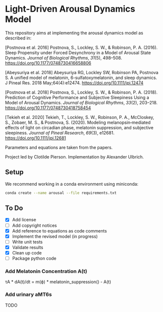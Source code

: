 # Light-Driven Arousal Dynamics Model

This repository aims at implementing the arousal dynamics model as described in:

[Postnova et al. 2016] Postnova, S., Lockley, S. W., & Robinson, P. A. (2016). Sleep Propensity under Forced Desynchrony in a Model of Arousal State Dynamics. _Journal of Biological Rhythms_, _31_(5), 498–508. https://doi.org/10.1177/0748730416658806

[Abeysuriya et al. 2018] Abeysuriya RG, Lockley SW, Robinson PA, Postnova S. A unified model of melatonin, 6-sulfatoxymelatonin, and sleep dynamics. J Pineal Res. 2018 May;64(4):e12474. https://doi.org/10.1111/jpi.12474 

[Postnova et al. 2018] Postnova, S., Lockley, S. W., & Robinson, P. A. (2018). Prediction of Cognitive Performance and Subjective Sleepiness Using a Model of Arousal Dynamics. _Journal of Biological Rhythms_, _33_(2), 203–218. https://doi.org/10.1177/0748730418758454

[Tekieh et al. 2020] Tekieh, T., Lockley, S. W., Robinson, P. A., McCloskey, S., Zobaer, M. S., & Postnova, S. (2020). Modeling melanopsin‐mediated effects of light on circadian phase, melatonin suppression, and subjective sleepiness. _Journal of Pineal Research_, _69_(3), e12681. https://doi.org/10.1111/jpi.12681

Parameters and equations are taken from the papers.

Project led by Clotilde Pierson. Implementation by Alexander Ulbrich.

## Setup 

We recommend working in a conda environment using miniconda:

```sh
conda create --name arousal --file requirements.txt
```

## To Do

- [x] Add license
- [ ] Add copyright notices
- [x] Add reference to equations as code comments
- [x] Implement the revised model (in progress)
- [ ] Write unit tests
- [x] Validate results
- [x] Clean up code
- [ ] Package python code

### Add Melatonin Concentration A(t)

τA * dA(t)/dt = m(ϕ) * melatonin_suppression() - A(t)

### Add urinary aMT6s

TODO